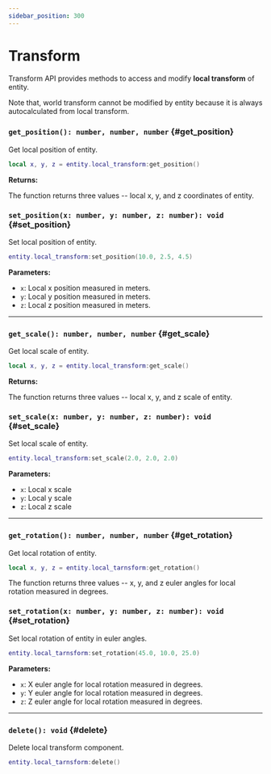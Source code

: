 ```yaml
---
sidebar_position: 300
---
```


# Transform

Transform API provides methods to access and modify **local transform** of entity.

Note that, world transform cannot be modified by entity because it is always autocalculated from local transform.

### `get_position(): number, number, number` {#get_position}

Get local position of entity.

```lua
local x, y, z = entity.local_transform:get_position()
```

**Returns:**

The function returns three values -- local x, y, and z coordinates of entity.

### `set_position(x: number, y: number, z: number): void` {#set_position}

Set local position of entity.

```lua
entity.local_transform:set_position(10.0, 2.5, 4.5)
```

**Parameters:**

- `x`: Local x position measured in meters.
- `y`: Local y position measured in meters.
- `z`: Local z position measured in meters.

---

### `get_scale(): number, number, number` {#get_scale}

Get local scale of entity.

```lua
local x, y, z = entity.local_transform:get_scale()
```

**Returns:**

The function returns three values -- local x, y, and z scale of entity.

### `set_scale(x: number, y: number, z: number): void` {#set_scale}

Set local scale of entity.

```lua
entity.local_transform:set_scale(2.0, 2.0, 2.0)
```

**Parameters:**

- `x`: Local x scale
- `y`: Local y scale
- `z`: Local z scale

---

### `get_rotation(): number, number, number` {#get_rotation}

Get local rotation of entity.

```lua
local x, y, z = entity.local_tarnsform:get_rotation()
```

The function returns three values -- x, y, and z euler angles for local rotation measured in degrees.

### `set_rotation(x: number, y: number, z: number): void` {#set_rotation}

Set local rotation of entity in euler angles.

```lua
entity.local_tarnsform:set_rotation(45.0, 10.0, 25.0)
```

**Parameters:**

- `x`: X euler angle for local rotation measured in degrees.
- `y`: Y euler angle for local rotation measured in degrees.
- `z`: Z euler angle for local rotation measured in degrees.

---

### `delete(): void` {#delete}

Delete local transform component.

```lua
entity.local_tarnsform:delete()
```
